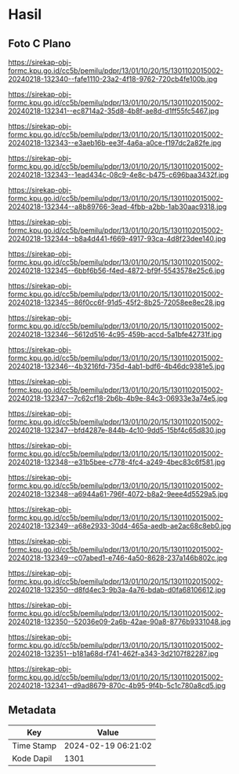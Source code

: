 # Hasil

## Foto C Plano

https://sirekap-obj-formc.kpu.go.id/cc5b/pemilu/pdpr/13/01/10/20/15/1301102015002-20240218-132340--fafe1110-23a2-4f18-9762-720cb4fe100b.jpg

https://sirekap-obj-formc.kpu.go.id/cc5b/pemilu/pdpr/13/01/10/20/15/1301102015002-20240218-132341--ec8714a2-35d8-4b8f-ae8d-d1ff55fc5467.jpg

https://sirekap-obj-formc.kpu.go.id/cc5b/pemilu/pdpr/13/01/10/20/15/1301102015002-20240218-132343--e3aeb16b-ee3f-4a6a-a0ce-f197dc2a82fe.jpg

https://sirekap-obj-formc.kpu.go.id/cc5b/pemilu/pdpr/13/01/10/20/15/1301102015002-20240218-132343--1ead434c-08c9-4e8c-b475-c696baa3432f.jpg

https://sirekap-obj-formc.kpu.go.id/cc5b/pemilu/pdpr/13/01/10/20/15/1301102015002-20240218-132344--a8b89766-3ead-4fbb-a2bb-1ab30aac9318.jpg

https://sirekap-obj-formc.kpu.go.id/cc5b/pemilu/pdpr/13/01/10/20/15/1301102015002-20240218-132344--b8a4d441-f669-4917-93ca-4d8f23dee140.jpg

https://sirekap-obj-formc.kpu.go.id/cc5b/pemilu/pdpr/13/01/10/20/15/1301102015002-20240218-132345--6bbf6b56-f4ed-4872-bf9f-5543578e25c6.jpg

https://sirekap-obj-formc.kpu.go.id/cc5b/pemilu/pdpr/13/01/10/20/15/1301102015002-20240218-132345--86f0cc6f-91d5-45f2-8b25-72058ee8ec28.jpg

https://sirekap-obj-formc.kpu.go.id/cc5b/pemilu/pdpr/13/01/10/20/15/1301102015002-20240218-132346--5612d516-4c95-459b-accd-5a1bfe42731f.jpg

https://sirekap-obj-formc.kpu.go.id/cc5b/pemilu/pdpr/13/01/10/20/15/1301102015002-20240218-132346--4b3216fd-735d-4ab1-bdf6-4b46dc9381e5.jpg

https://sirekap-obj-formc.kpu.go.id/cc5b/pemilu/pdpr/13/01/10/20/15/1301102015002-20240218-132347--7c62cf18-2b6b-4b9e-84c3-06933e3a74e5.jpg

https://sirekap-obj-formc.kpu.go.id/cc5b/pemilu/pdpr/13/01/10/20/15/1301102015002-20240218-132347--bfd4287e-844b-4c10-9dd5-15bf4c65d830.jpg

https://sirekap-obj-formc.kpu.go.id/cc5b/pemilu/pdpr/13/01/10/20/15/1301102015002-20240218-132348--e31b5bee-c778-4fc4-a249-4bec83c6f581.jpg

https://sirekap-obj-formc.kpu.go.id/cc5b/pemilu/pdpr/13/01/10/20/15/1301102015002-20240218-132348--a6944a61-796f-4072-b8a2-9eee4d5529a5.jpg

https://sirekap-obj-formc.kpu.go.id/cc5b/pemilu/pdpr/13/01/10/20/15/1301102015002-20240218-132349--a68e2933-30d4-465a-aedb-ae2ac68c8eb0.jpg

https://sirekap-obj-formc.kpu.go.id/cc5b/pemilu/pdpr/13/01/10/20/15/1301102015002-20240218-132349--c07abed1-e746-4a50-8628-237a146b802c.jpg

https://sirekap-obj-formc.kpu.go.id/cc5b/pemilu/pdpr/13/01/10/20/15/1301102015002-20240218-132350--d8fd4ec3-9b3a-4a76-bdab-d0fa68106612.jpg

https://sirekap-obj-formc.kpu.go.id/cc5b/pemilu/pdpr/13/01/10/20/15/1301102015002-20240218-132350--52036e09-2a6b-42ae-90a8-8776b9331048.jpg

https://sirekap-obj-formc.kpu.go.id/cc5b/pemilu/pdpr/13/01/10/20/15/1301102015002-20240218-132351--b181a68d-f741-462f-a343-3d2107f82287.jpg

https://sirekap-obj-formc.kpu.go.id/cc5b/pemilu/pdpr/13/01/10/20/15/1301102015002-20240218-132341--d9ad8679-870c-4b95-9f4b-5c1c780a8cd5.jpg


## Metadata

| Key        | Value               |
| ---------- | ------------------- |
| Time Stamp | 2024-02-19 06:21:02 |
| Kode Dapil | 1301                |



